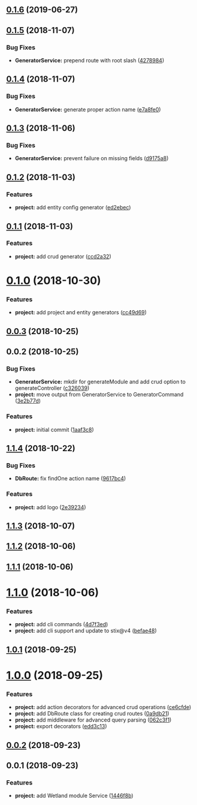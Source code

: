 ## [0.1.6](https://github.com/SpoonX/stix-generator/compare/v0.1.5...v0.1.6) (2019-06-27)



<a name="0.1.5"></a>
## [0.1.5](https://github.com/SpoonX/stix-generator/compare/v0.1.4...v0.1.5) (2018-11-07)


### Bug Fixes

* **GeneratorService:** prepend route with root slash ([4278984](https://github.com/SpoonX/stix-generator/commit/4278984))



<a name="0.1.4"></a>
## [0.1.4](https://github.com/SpoonX/stix-generator/compare/v0.1.3...v0.1.4) (2018-11-07)


### Bug Fixes

* **GeneratorService:** generate proper action name ([e7a8fe0](https://github.com/SpoonX/stix-generator/commit/e7a8fe0))



<a name="0.1.3"></a>
## [0.1.3](https://github.com/SpoonX/stix-generator/compare/v0.1.2...v0.1.3) (2018-11-06)


### Bug Fixes

* **GeneratorService:** prevent failure on missing fields ([d9175a8](https://github.com/SpoonX/stix-generator/commit/d9175a8))



<a name="0.1.2"></a>
## [0.1.2](https://github.com/SpoonX/stix-generator/compare/v0.1.1...v0.1.2) (2018-11-03)


### Features

* **project:** add entity config generator ([ed2ebec](https://github.com/SpoonX/stix-generator/commit/ed2ebec))



<a name="0.1.1"></a>
## [0.1.1](https://github.com/SpoonX/stix-generator/compare/v0.1.0...v0.1.1) (2018-11-03)


### Features

* **project:** add crud generator ([ccd2a32](https://github.com/SpoonX/stix-generator/commit/ccd2a32))



<a name="0.1.0"></a>
# [0.1.0](https://github.com/SpoonX/stix-generator/compare/v0.0.3...v0.1.0) (2018-10-30)


### Features

* **project:** add project and entity generators ([cc49d69](https://github.com/SpoonX/stix-generator/commit/cc49d69))



<a name="0.0.3"></a>
## [0.0.3](https://github.com/SpoonX/stix-generator/compare/v0.0.2...v0.0.3) (2018-10-25)



<a name="0.0.2"></a>
## 0.0.2 (2018-10-25)


### Bug Fixes

* **GeneratorService:** mkdir for generateModule and add crud option to generateController ([c326039](https://github.com/SpoonX/stix-generator/commit/c326039))
* **project:** move output from GeneratorService to GeneratorCommand ([3e2b77d](https://github.com/SpoonX/stix-generator/commit/3e2b77d))


### Features

* **project:** initial commit ([1aaf3c8](https://github.com/SpoonX/stix-generator/commit/1aaf3c8))



<a name="1.1.4"></a>
## [1.1.4](https://github.com/SpoonX/stix-wetland/compare/v1.1.3...v1.1.4) (2018-10-22)


### Bug Fixes

* **DbRoute:** fix findOne action name ([9617bc4](https://github.com/SpoonX/stix-wetland/commit/9617bc4))


### Features

* **project:** add logo ([2e39234](https://github.com/SpoonX/stix-wetland/commit/2e39234))



<a name="1.1.3"></a>
## [1.1.3](https://github.com/SpoonX/stix-wetland/compare/v1.1.2...v1.1.3) (2018-10-07)



<a name="1.1.2"></a>
## [1.1.2](https://github.com/SpoonX/stix-wetland/compare/v1.1.1...v1.1.2) (2018-10-06)



<a name="1.1.1"></a>
## [1.1.1](https://github.com/SpoonX/stix-wetland/compare/v1.1.0...v1.1.1) (2018-10-06)



<a name="1.1.0"></a>
# [1.1.0](https://github.com/SpoonX/stix-wetland/compare/v1.0.1...v1.1.0) (2018-10-06)


### Features

* **project:** add cli commands ([4d7f3ed](https://github.com/SpoonX/stix-wetland/commit/4d7f3ed))
* **project:** add cli support and update to stix@v4 ([befae48](https://github.com/SpoonX/stix-wetland/commit/befae48))



<a name="1.0.1"></a>
## [1.0.1](https://github.com/SpoonX/stix-wetland/compare/v1.0.0...v1.0.1) (2018-09-25)



<a name="1.0.0"></a>
# [1.0.0](https://github.com/SpoonX/stix-wetland/compare/v0.0.2...v1.0.0) (2018-09-25)


### Features

* **project:** add action decorators for advanced crud operations ([ce6cfde](https://github.com/SpoonX/stix-wetland/commit/ce6cfde))
* **project:** add DbRoute class for creating crud routes ([0a9db21](https://github.com/SpoonX/stix-wetland/commit/0a9db21))
* **project:** add middleware for advanced query parsing ([062c3f1](https://github.com/SpoonX/stix-wetland/commit/062c3f1))
* **project:** export decorators ([edd3c13](https://github.com/SpoonX/stix-wetland/commit/edd3c13))



<a name="0.0.2"></a>
## [0.0.2](https://github.com/SpoonX/stix-wetland/compare/v0.0.1...v0.0.2) (2018-09-23)



<a name="0.0.1"></a>
## 0.0.1 (2018-09-23)


### Features

* **project:** add Wetland module Service ([1446f8b](https://github.com/SpoonX/stix-wetland/commit/1446f8b))



